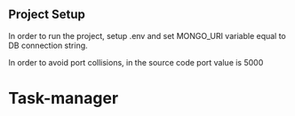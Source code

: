 ## Project Setup

In order to run the project, setup .env and set MONGO_URI variable equal to DB connection string.

In order to avoid port collisions, in the source code port value is 5000
# Task-manager

